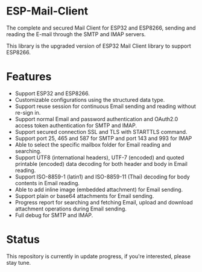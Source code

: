 # ESP-Mail-Client

The complete and secured Mail Client for ESP32 and ESP8266, sending and reading the E-mail through the SMTP and IMAP servers.

This library is the upgraded version of ESP32 Mail Client library to support ESP8266.

# Features

- Support ESP32 and ESP8266.
- Customizable configurations using the structured data type.
- Support reuse session for continuous Email sending and reading without re-sign in.
- Support normal Email and password authentication and OAuth2.0 access token authentication for SMTP and IMAP.
- Support secured connection SSL and TLS with STARTTLS command.
- Support port 25, 465 and 587 for SMTP and port 143 and 993 for IMAP
- Able to select the specific mailbox folder for Email reading and searching.
- Support UTF8 (international headers), UTF-7 (encoded) and quoted printable (encoded) data decoding for both header and body in Email reading.
- Support ISO-8859-1 (latin1)  and ISO-8859-11 (Thai) decoding for body contents in Email reading.
- Able to add inline image (embedded attachment) for Email sending.
- Support plain or base64 attachments for Email sending.
- Progress report for searching and fetching Email, upload and download attachment operations during Email sending.
- Full debug for SMTP and IMAP.

# Status
This repository is currently in update progress, if you're interested, please stay tune.
